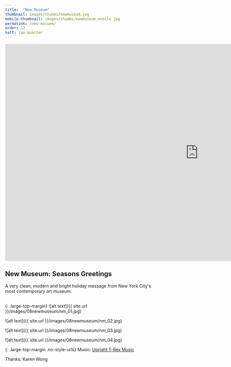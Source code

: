 ```yaml
---
title:  "New Museum"
thumbnail: images/thumbs/newmuseum.jpg
mobile-thumbnail: images/thumbs/newmuseum_mobile.jpg
permalink: /new-musuem/
order: 12
half: two-quarter
---
```


<div class='embed-container'>
 <iframe src="https://player.vimeo.com/video/114090705?color=f16961&title=0&byline=0&portrait=0" width="1250" height="703" frameborder="0" webkitallowfullscreen mozallowfullscreen allowfullscreen></iframe>
</div>

## **New Museum: Seasons Greetings**
A very clean, modern and bright holiday message from New York City's most contemporary art museum.
<br/>
<br/>

{: .large-top-margin}
![alt text]({{ site.url }}/images/08newmuseum/nm_01.jpg)

![alt text]({{ site.url }}/images/08newmuseum/nm_02.jpg)

![alt text]({{ site.url }}/images/08newmuseum/nm_03.jpg)

![alt text]({{ site.url }}/images/08newmuseum/nm_04.jpg)

{: .large-top-margin .no-style-urls}
Music: [Upright T-Rex Music](http://uprighttrexmusic.com)

Thanks: Karen Wong
